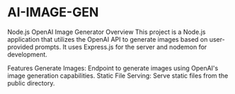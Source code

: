 # AI-IMAGE-GEN
Node.js OpenAI Image Generator
Overview
This project is a Node.js application that utilizes the OpenAI API to generate images based on user-provided prompts. It uses Express.js for the server and nodemon for development.

Features
Generate Images: Endpoint to generate images using OpenAI's image generation capabilities.
Static File Serving: Serve static files from the public directory.
